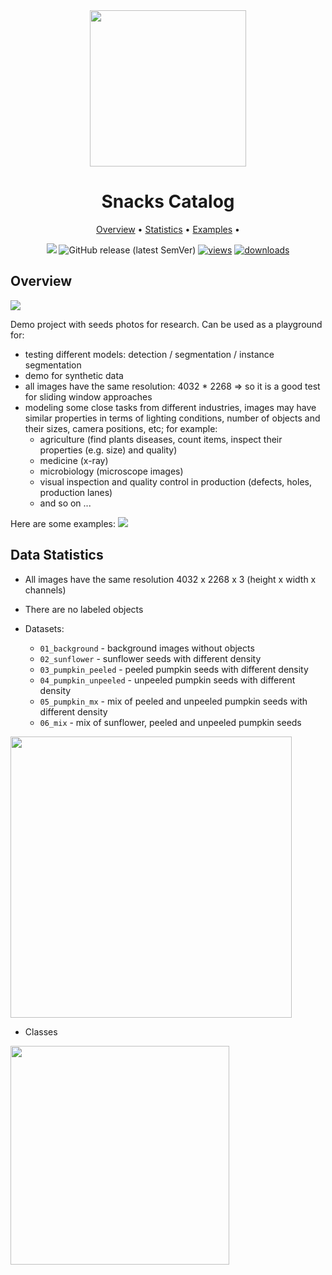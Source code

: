 <div align="center" markdown>
<img src="https://i.imgur.com/UdBujFN.png" width="250"/>

# Snacks Catalog

<p align="center">
  <a href="#overview">Overview</a> •
  <a href="#overview">Statistics</a> •
  <a href="#data-rights">Examples</a> • 
</p>

[![](https://img.shields.io/badge/slack-chat-green.svg?logo=slack)](https://supervise.ly/slack) 
![GitHub release (latest SemVer)](https://img.shields.io/github/v/release/supervisely-ecosystem/snacks-catalog)
[![views](https://app.supervise.ly/public/api/v3/ecosystem.counters?repo=supervisely-ecosystem/snacks-catalog&counter=views&label=views)](https://supervise.ly)
[![downloads](https://app.supervise.ly/public/api/v3/ecosystem.counters?repo=supervisely-ecosystem/snacks-catalog&counter=downloads&label=downloads)](https://supervise.ly)

</div>


## Overview 

<img src="https://i.imgur.com/DmHVwXj.png"/>

Demo project with seeds photos for research. Can be used as a playground for:
- testing different models: detection / segmentation / instance segmentation
- demo for synthetic data
- all images have the same resolution: 4032 * 2268 => so it is a good test for sliding window approaches
- modeling some close tasks from different industries, images may have similar properties in terms of lighting conditions, number of objects and their sizes, camera positions, etc; for example:
  - agriculture (find plants diseases, count items, inspect their properties (e.g. size) and quality)
  - medicine (x-ray)
  - microbiology (microscope images)
  - visual inspection and quality control in production (defects, holes, production lanes)
  - and so on ...

Here are some examples:
<img src="https://i.imgur.com/LAiO4Fi.png"/>

## Data Statistics

- All images have the same resolution 4032 x 2268 x 3 (height x width x channels)
  
- There are no labeled objects

- Datasets:
    - `01_background` - background images without objects
    - `02_sunflower` - sunflower seeds with different density
    - `03_pumpkin_peeled` - peeled pumpkin seeds with different density
    - `04_pumpkin_unpeeled` - unpeeled pumpkin seeds with different density
    - `05_pumpkin_mx` - mix of peeled and unpeeled pumpkin seeds with different density
    - `06_mix` - mix of sunflower, peeled and unpeeled pumpkin seeds
    
<img src="https://i.imgur.com/q0sCLsl.png" width="450px"/>
  
- Classes

<img src="https://i.imgur.com/U3TYZPw.png" width="350px"/>
